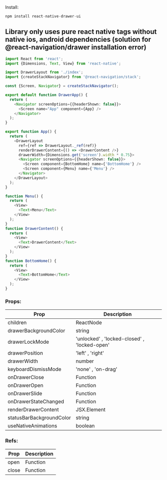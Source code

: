 Install:

```js
npm install react-native-drawer-ui
```
## Library only uses pure react native tags without native ios, android dependencies (solution for @react-navigation/drawer installation error)

```ts
import React from 'react';
import {Dimensions, Text, View} from 'react-native';

import DrawerLayout from './index';
import {createStackNavigator} from '@react-navigation/stack';

const {Screen, Navigator} = createStackNavigator();

export default function DrawerApp() {
  return (
    <Navigator screenOptions={{headerShown: false}}>
      <Screen name="App" component={App} />
    </Navigator>
  );
}

export function App() {
  return (
    <DrawerLayout
      ref={ref => DrawerLayout._ref(ref)}
      renderDrawerContent={() => <DrawerContent />}
      drawerWidth={Dimensions.get('screen').width * 0.75}>
      <Navigator screenOptions={{headerShown: false}}>
        <Screen component={BottomHome} name={'BottomHome'} />
        <Screen component={Menu} name={'Menu'} />
      </Navigator>
    </DrawerLayout>
  );
}

function Menu() {
  return (
    <View>
      <Text>Menu</Text>
    </View>
  );
}
function DrawerContent() {
  return (
    <View>
      <Text>DrawerContent</Text>
    </View>
  );
}
function BottomHome() {
  return (
    <View>
      <Text>BottomHome</Text>
    </View>
  );
}
```

### Props:

| Prop                     | Description                                  |
| ------------------------ | -------------------------------------------- |
| children                 | ReactNode                                    |
| drawerBackgroundColor    | string                                       |
| drawerLockMode           | 'unlocked' , 'locked-closed' , 'locked-open' |
| drawerPosition           | 'left' , 'right'                             |
| drawerWidth              | number                                       |
| keyboardDismissMode      | 'none' , 'on-drag'                           |
| onDrawerClose            | Function                                     |
| onDrawerOpen             | Function                                     |
| onDrawerSlide            | Function                                     |
| onDrawerStateChanged     | Function                                     |
| renderDrawerContent      | JSX.Element                                  |
| statusBarBackgroundColor | string                                       |
| useNativeAnimations      | boolean                                      |

### Refs:

| Prop  | Description |
| ----- | ----------- |
| open  | Function    |
| close | Function    |
